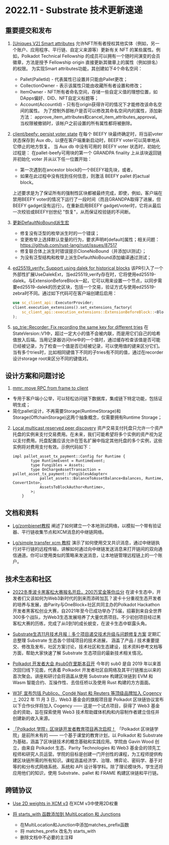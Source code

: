 # 2022.11 - Substrate 技术更新速递

## 重要提交和发布

1. [[Uniques V2] Smart attributes](https://github.com/paritytech/substrate/pull/12702)
    允许NFT所有者授权其他实体（例如，另一个账户、应用程序、平行链、自定义来源等）更新有关 NFT 的某些属性。例如，Polkadot Technical Fellowship 的成员可以拥有一个随时间演变的会员徽章，方法是授予 Fellowship origin 直接更新其徽章上的属性（例如排名）的权限。
    为实现Smart attributes功能，其创建如下4个命名空间：
    * Pallet(PalletId) - 代表属性已设置并只能由Pallet更改；
    * CollectionOwner - 表示该属性只能由收藏所有者设置和修改；
    * ItemOwner - NFT所有者命名空间，存储一些自定义值的理想位置，如DApps偏好、DID、NFT自定义标题等；
    * Account(AccountId) - 只有在origin获得许可的情况下才能修改该命名空间的属性。
为了控制外部帐户是否可以修改其命名空间内的属性，添加新方法：
approve_item_attributes和cancel_item_attributes_approval。当权限被撤销时，该帐户之前设置的所有属性都将被删除。
2. [client/beefy: persist voter state](https://github.com/paritytech/substrate/pull/12712)
    在每个 BEEFY 块最终确定时，将当前voter状态保存到 Aux db，以便在客户端重新启动时，BEEFY voter可以简单地从它停止的地方恢复。
    当 Aux db 中没有可用的 BEEFY voter 状态时，初始化过程是：
在pallet-beefy可用块的第一个 GRANDPA finality 上从该块返回链并初始化 voter 并从以下任一位置开始：
    * 第一次遇到在ancestor block的一个BEEFY祖先块，或者，
    * 如果在此过程中没有找到任何信息，则激活 BEEFY pallet 的actual block。 

    上述要求是为了保证所有的强制性区块都被最终完成，即使，例如，客户端在禁用BEEFY voter的情况下运行了一段时间（而且GRANDPA取得了进展，但BEEFY gadget没有运行）。在重新启用BEEFY gadget/voter时，它将从最后一次校验或BEEFY创世纪 "恢复"，从而保证校验链的不间断。
3. [更新DefaultNoBound派生宏](https://github.com/paritytech/substrate/pull/12723)
    * 修复没有泛型的枚举派生时的一个错误；
    * 变更枚举上选择默认变量的行为，要求声明#[default]属性；相关问题：https://github.com/rust-lang/rust/issues/87517
    * 修复联合体上派生时错误提示CloneNoBound（并添加UI测试）；
    * 为没有泛型结构和枚举上派生DefaultNoBound添加编译通过测试；
4. [ed25519_verify: Support using dalek for historical blocks](https://github.com/paritytech/substrate/pull/12661)
    该PR引入了一个外部性扩展UseDalekExt，当ed25519_verify存在时，它将使用ed25519-dalek。与ExtensionBeforeBlock一起，它可以用来设置一个节点，以同步需要ed25519-dalek的历史区块，包括一个交易，验证方式与使用ed25519-zebra时不同。通过如下代码可在客户端创建后启用：
    ```rust
    use sc_client_api::ExecutorProvider;
    client.execution_extensions().set_extensions_factory(
	    sc_client_api::execution_extensions::ExtensionBeforeBlock::<Block, sp_io::UseDalekExt>::new (BLOCK_NUMBER_UNTIL_DALEK_SHOULD_BE_USED)
    );
    ```
5. [sp_trie::Recorder: Fix recording the same key for different tries](https://github.com/paritytech/substrate/pull/12636)
    在StateVersion::V1中，超过一定大小的值不会被内联，而是用它们自己的哈希值放入后端。当用记录器访问trie中的一个值时，通过缓存检查该值是否可能已经被记录，为了检查一个值是否已经被记录，可以使用值的键来区分它们。当有多个tries时，比如相同键值下不同的子tries有不同的值，通过在recorder设计storage root来区分不同的键值对。
## 设计方案和问题讨论

 1. [mmr: move RPC from frame to client](https://github.com/paritytech/substrate/issues/12804)
   * 专用于客户端小公举，可以轻松访问链下数据库，集成链下特定功能，包括证明生成；
   * 简化pallet设计，不再需要Storage(RuntimeStorage)和Storage(OffchainStorage)这两个抽象概念，仅需要拥有Runtime Storage；

 2. [ Local multicast reserved peer discovery](https://github.com/paritytech/substrate/issues/12601)
   资产交易支付托盘只允许一个资产托盘的实例来支付交易费用。在未来，我们可能希望将多个实例的资产视为足以支付费用。托盘配置应该允许在签名扩展中指定其他托盘的多个实例，这些实例将对费用支付有效。示例代码如下：
    ```
    impl pallet_asset_tx_payment::Config for Runtime {
            type RuntimeEvent = RuntimeEvent;
            type Fungibles = Assets;
            type OnChargeAssetTransaction = pallet_asset_tx_payment::FungiblesAdapter<
                pallet_assets::BalanceToAssetBalance<Balances, Runtime, ConvertInto>,
                AssetsToBlockAuthor<Runtime>,
            >;
        }
    ```

## 文档和资料

   * [Lg/zombienet教程](https://github.com/substrate-developer-hub/substrate-docs/pull/1618) 阐述了如何建立一个本地测试网络，以模拟一个带有验证器、平行链收集节点和XCM消息的中继链网络。

   * [Lg/simple transfer xcm 教程](https://github.com/substrate-developer-hub/substrate-docs/pull/1635) 演示了如何使用交叉共识消息，通过中继链执行对平行链的远程传输，讲解如何通过向中继链发送消息来打开链间的双向通信通道。你可以使用类似的策略来发送消息，让本地链管理远程链上的一个账户。

## 技术生态和社区
   * [2022冬季波卡黑客松大赛报名开启，200万奖金等你瓜分](https://mp.weixin.qq.com/s/r9Hb0n_qVsarntWl75bsdg) 在波卡生态中，开发者们又该如何为Web3新时代的到来而添砖加瓦？波卡十分重视生态开发者的培养与发展，由Parity与OneBlock+社区共同主办的Polkadot Hackathon开发者黑客松创业大赛，自2021年至今已成功举办了5届，招募到来自全世界300多个战队，为Web3生态发展培养了大量优质项目。不少初创项目经过黑客松大赛的历练，完成了从0到1的成长蜕变，在波卡生态中崭露头角。

   * [Substrate生态11月技术月报｜多个项目递交技术升级与问题修复方案](https://mp.weixin.qq.com/s/faA6j9usP3PvxVY_wieJiQ) 定期汇总整理 Substrate 生态各个领域项目的技术进展， 涵盖了产品 / 技术重要提交、修改及发布，社区方案讨论，技术社区和生态建设，技术资料参考文档等方面，帮助大家快速了解 Substrate 生态项目的最新技术相关情况。

   * [Polkadot 开发者大会 #sub0在里斯本召开](https://mp.weixin.qq.com/s/9ZT8Rjg17uUfgqj5YTRYMQ) 今年的 sub0 是自 2019 年以来首次回归线下见面，代表着 Polkadot 开发者社区自网络及其平行链推出以来的首次聚会。讲座和研讨会将涵盖从使用 Substrate 构建区块链到 EVM 和 Wasm 智能合约、互操作性、去信任桥以及使用 Rust 构建的方方面面。

   * [W3F 宣布包括 Publico、Condé Nast 和 Reuters 等顶级品牌加入 Cogency ！](https://mp.weixin.qq.com/s/JupYwcB97wYUJgIbw1NZIg) 2022 年 11 月 3 日，Web3 基金会的旗舰项目是 Polkadot 区块链协议宣布以下合作伙伴将加入 Cogency —— 这是一个试点项目，获得了 Web3 基金会的资助，旨在探索使用 Web3 技术帮助媒体机构和内容制作者建立信任并创建新的收入来源。

   * [「Polkadot 学院」区块链开发者教育项目再次启程！](https://mp.weixin.qq.com/s/JupYwcB97wYUJgIbw1NZIg) 「Polkadot 区块链学院」是前所未有的 —— 一个基于课堂的教育计划，以 Polkadot 和 Substrate 为基础，涵盖了区块链技术的概念基础和实践应用。学院由 Gavin Wood 创立，由来自 Polkadot 生态、Parity Technologies 和 Web3 基金会的领先工程师和研究人员运营。学院的目标是创建一门开创性的课程，为工程师提供构建区块链所需的所有知识。课程涵盖经济学、治理、博弈论、密码学、基于对等的和分布式网络系统、系统和 API 设计等学科。除了理论模块外，学生还将应用他们的知识，使用 Substrate、pallet 和 FRAME 构建区块链和平行链。

## 跨链协议
   * [Use 2D weights in XCM v3](https://github.com/paritytech/polkadot/pull/6134) 在XCM v3中使用2D权重

   * [将 starts_with 函数添加到 MultiLocation 和 Junctions](https://github.com/paritytech/polkadot/pull/6311) 
        * 在MultiLocation和Junction中添加matches_prefix函数
        * 将 matches_prefix 改名为 starts_with
        * 删除文档中不必要的主注释
